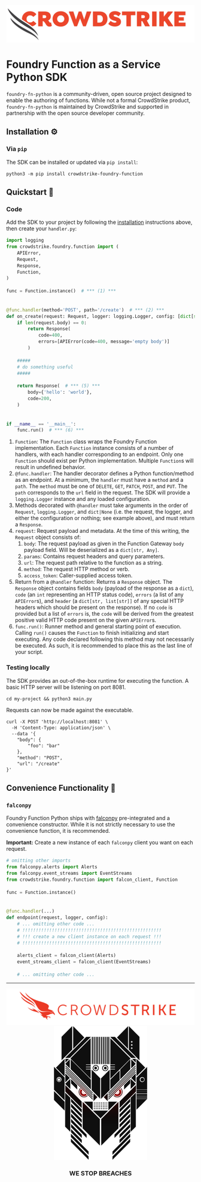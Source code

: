 ![CrowdStrike Falcon](https://raw.githubusercontent.com/CrowdStrike/foundry-fn-python/main/docs/asset/cs-logo.png)

# Foundry Function as a Service Python SDK

`foundry-fn-python` is a community-driven, open source project designed to enable the authoring of functions.
While not a formal CrowdStrike product, `foundry-fn-python` is maintained by CrowdStrike and supported in partnership
with the open source developer community.

## Installation ⚙️

### Via `pip`

The SDK can be installed or updated via `pip install`:

```shell
python3 -m pip install crowdstrike-foundry-function
```

## Quickstart 💫

### Code

Add the SDK to your project by following the [installation](#installation) instructions above,
then create your `handler.py`:

```python
import logging
from crowdstrike.foundry.function import (
    APIError,
    Request,
    Response,
    Function,
)

func = Function.instance()  # *** (1) ***


@func.handler(method='POST', path='/create')  # *** (2) ***
def on_create(request: Request, logger: logging.Logger, config: [dict[str, any], None]) -> Response:  # *** (3), (4) ***
    if len(request.body) == 0:
        return Response(
            code=400,
            errors=[APIError(code=400, message='empty body')]
        )

    #####
    # do something useful
    #####

    return Response(  # *** (5) ***
        body={'hello': 'world'},
        code=200,
    )


if __name__ == '__main__':
    func.run()  # *** (6) ***
```

1. `Function`: The `Function` class wraps the Foundry Function implementation.
   Each `Function` instance consists of a number of handlers, with each handler corresponding to an endpoint.
   Only one `Function` should exist per Python implementation.
   Multiple `Function`s will result in undefined behavior.
2. `@func.handler`: The handler decorator defines a Python function/method as an endpoint.
   At a minimum, the `handler` must have a `method` and a `path`.
   The `method` must be one of `DELETE`, `GET`, `PATCH`, `POST`, and `PUT`.
   The `path` corresponds to the `url` field in the request.
   The SDK will provide a `logging.Logger` instance and any loaded configuration.
3. Methods decorated with `@handler` must take arguments in the order of `Request`, `logging.Logger`, and `dict|None`
   (i.e. the request, the logger, and either the configuration or nothing; see example above),
   and must return a `Response`.
4. `request`: Request payload and metadata. At the time of this writing, the `Request` object consists of:
    1. `body`: The request payload as given in the Function Gateway `body` payload field. Will be deserialized as
       a `dict[str, Any]`.
    2. `params`: Contains request headers and query parameters.
    3. `url`: The request path relative to the function as a string.
    4. `method`: The request HTTP method or verb.
    5. `access_token`: Caller-supplied access token.
5. Return from a `@handler` function: Returns a `Response` object.
   The `Response` object contains fields `body` (payload of the response as a `dict`),
   `code` (an `int` representing an HTTP status code),
   `errors` (a list of any `APIError`s), and `header` (a `dict[str, list[str]]` of any special HTTP headers which
   should be present on the response).
   If no `code` is provided but a list of `errors` is, the `code` will be derived from the greatest positive valid HTTP
   code present on the given `APIError`s.
6. `func.run()`: Runner method and general starting point of execution.
   Calling `run()` causes the `Function` to finish initializing and start executing.
   Any code declared following this method may not necessarily be executed.
   As such, it is recommended to place this as the last line of your script.

### Testing locally

The SDK provides an out-of-the-box runtime for executing the function.
A basic HTTP server will be listening on port 8081.

```shell
cd my-project && python3 main.py
```

Requests can now be made against the executable.

```shell
curl -X POST 'http://localhost:8081' \
  -H 'Content-Type: application/json' \
  --data '{
    "body": {
        "foo": "bar"
    },
    "method": "POST",
    "url": "/create"
}'
```

## Convenience Functionality 🧰

### `falconpy`

Foundry Function Python ships with [falconpy](https://github.com/CrowdStrike/falconpy) pre-integrated and a convenience
constructor.
While it is not strictly necessary to use the convenience function, it is recommended.

**Important:** Create a new instance of each `falconpy` client you want on each request.

```python
# omitting other imports
from falconpy.alerts import Alerts
from falconpy.event_streams import EventStreams
from crowdstrike.foundry.function import falcon_client, Function

func = Function.instance()


@func.handler(...)
def endpoint(request, logger, config):
    # ... omitting other code ...
    # !!!!!!!!!!!!!!!!!!!!!!!!!!!!!!!!!!!!!!!!!!!!!!!!!!!!
    # !!! create a new client instance on each request !!!
    # !!!!!!!!!!!!!!!!!!!!!!!!!!!!!!!!!!!!!!!!!!!!!!!!!!!!

    alerts_client = falcon_client(Alerts)
    event_streams_client = falcon_client(EventStreams)

    # ... omitting other code ...
```

---


<p align="center"><img src="https://raw.githubusercontent.com/CrowdStrike/foundry-fn-python/main/docs/asset/cs-logo-footer.png"><BR/><img width="250px" src="https://raw.githubusercontent.com/CrowdStrike/foundry-fn-python/main/docs/asset/adversary-red-eyes.png"></P>
<h3><P align="center">WE STOP BREACHES</P></h3>
